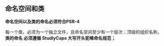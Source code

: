 ## 命名空间和类

**命名空间以及类的命名必须符合PSR-4**

每一个类，必须为一个独立文件，且命名空间至少有一个层次；顶级的组织名称，**类的命名 必须遵循 StudlyCaps 大写开头驼峰命名规范；**



